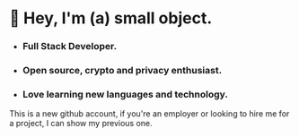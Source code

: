 # 👋 Hey, I'm (a) small object.

 * ### Full Stack Developer.
 * ### Open source, crypto and privacy enthusiast.
 * ### Love learning new languages and technology.

This is a new github account, if you're an employer or looking to hire me for a project, I can show my previous one.
